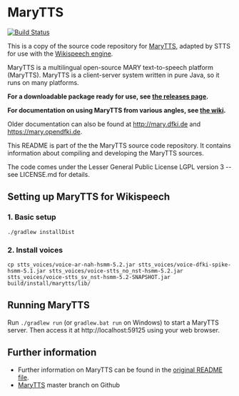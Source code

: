 # MaryTTS

[![Build Status](https://travis-ci.org/stts-se/marytts.svg)](https://travis-ci.org/stts-se/marytts)

This is a copy of the source code repository for [MaryTTS](https://github.com/marytts/marytts), adapted by STTS for use with the <a href="http://stts-se.github.io/wikispeech">Wikispeech engine</a>.

MaryTTS is a multilingual open-source MARY text-to-speech platform (MaryTTS).
MaryTTS is a client-server system written in pure Java, so it runs on many platforms.

**For a downloadable package ready for use, see [the releases page](https://github.com/stts-se/marytts/releases).**

**For documentation on using MaryTTS from various angles, see [the wiki](https://github.com/marytts/marytts/wiki).**

Older documentation can also be found at http://mary.dfki.de and https://mary.opendfki.de.

This README is part of the the MaryTTS source code repository.
It contains information about compiling and developing the MaryTTS sources.

The code comes under the Lesser General Public License LGPL version 3 -- see LICENSE.md for details.

## Setting up MaryTTS for Wikispeech

### 1. Basic setup

    ./gradlew installDist

### 2. Install voices

    cp stts_voices/voice-ar-nah-hsmm-5.2.jar stts_voices/voice-dfki-spike-hsmm-5.1.jar stts_voices/voice-stts_no_nst-hsmm-5.2.jar stts_voices/voice-stts_sv_nst-hsmm-5.2-SNAPSHOT.jar build/install/marytts/lib/


## Running MaryTTS

Run `./gradlew run`  (or `gradlew.bat run` on Windows) to start a MaryTTS server.
Then access it at http://localhost:59125 using your web browser.


## Further information

* Further information on MaryTTS can be found in the <a href="README_marytts.md">original README file</a>.
* [MaryTTS](https://github.com/marytts/marytts) master branch on Github

